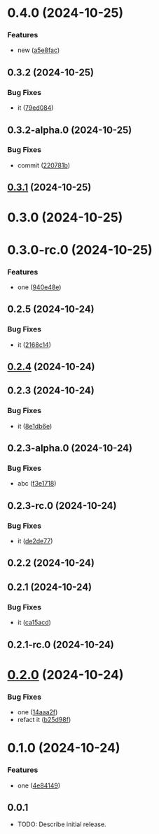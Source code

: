 

# 0.4.0 (2024-10-25)


### Features

* new ([a5e8fac](https://github.com/Biplav-05/test_sdk_flutter/commit/a5e8faccc2921187bb1cca209972868c8266ecc5))

## 0.3.2 (2024-10-25)


### Bug Fixes

* it ([79ed084](https://github.com/Biplav-05/test_sdk_flutter/commit/79ed084fc39bb5fc1aa9dbf68473f31150350414))

## 0.3.2-alpha.0 (2024-10-25)


### Bug Fixes

* commit ([220781b](https://github.com/Biplav-05/test_sdk_flutter/commit/220781b20fb94c4da8782e4b1b2f0a6609da7f48))

## [0.3.1](https://github.com/Biplav-05/test_sdk_flutter/compare/V0.3.0...V0.3.1) (2024-10-25)

# 0.3.0 (2024-10-25)

# 0.3.0-rc.0 (2024-10-25)


### Features

* one ([940e48e](https://github.com/Biplav-05/test_sdk_flutter/commit/940e48e0bc7de32f70b91c842562a5f1b8740389))

## 0.2.5 (2024-10-24)


### Bug Fixes

* it ([2168c14](https://github.com/Biplav-05/test_sdk_flutter/commit/2168c14332d98241a9dfeb8ea0ad046a04cfc604))

## [0.2.4](https://github.com/Biplav-05/test_sdk_flutter/compare/V0.2.3...V0.2.4) (2024-10-24)

## 0.2.3 (2024-10-24)


### Bug Fixes

* it ([8e1db6e](https://github.com/Biplav-05/test_sdk_flutter/commit/8e1db6e8a9ddb4faf44228283e2ddc5de9571dca))

## 0.2.3-alpha.0 (2024-10-24)


### Bug Fixes

* abc ([f3e1718](https://github.com/Biplav-05/test_sdk_flutter/commit/f3e171819d948a51c3482169f61cd202d393211b))

## 0.2.3-rc.0 (2024-10-24)


### Bug Fixes

* it ([de2de77](https://github.com/Biplav-05/test_sdk_flutter/commit/de2de776cd3138cd0a2c15f9aadad3fa935378b2))

## 0.2.2 (2024-10-24)

## 0.2.1 (2024-10-24)


### Bug Fixes

* it ([ca15acd](https://github.com/Biplav-05/test_sdk_flutter/commit/ca15acdf180984dd080b70aae55b984b171ef8e5))

## 0.2.1-rc.0 (2024-10-24)

# [0.2.0](https://github.com/Biplav-05/test_sdk_flutter/compare/V0.1.0...V0.2.0) (2024-10-24)


### Bug Fixes

* one ([14aaa2f](https://github.com/Biplav-05/test_sdk_flutter/commit/14aaa2f143b95590e729f01437180c9925600f48))
* refact it ([b25d98f](https://github.com/Biplav-05/test_sdk_flutter/commit/b25d98f3c3b3408b88b1e353b1081b4a881a3374))

# 0.1.0 (2024-10-24)


### Features

* one ([4e84149](https://github.com/Biplav-05/test_sdk_flutter/commit/4e84149fd6dbcaf581badf51563c7b0dd2a54cad))

## 0.0.1

* TODO: Describe initial release.

